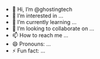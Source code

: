 - 👋 Hi, I’m @ghostingtech
- 👀 I’m interested in ...
- 🌱 I’m currently learning ...
- 💞️ I’m looking to collaborate on ...
- 📫 How to reach me ...
- 😄 Pronouns: ...
- ⚡ Fun fact: ...

<!---
ghostingtech/ghostingtech is a ✨ special ✨ repository because its `README.md` (this file) appears on your GitHub profile.
You can click the Preview link to take a look at your changes.
--->
